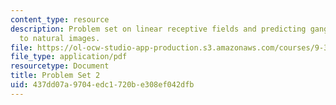 ```yaml
---
content_type: resource
description: Problem set on linear receptive fields and predicting ganglion cell responses
  to natural images.
file: https://ol-ocw-studio-app-production.s3.amazonaws.com/courses/9-35-sensation-and-perception-spring-2009/437dd07a9704edc1720be308ef042dfb_MIT9_35s09_pset02.pdf
file_type: application/pdf
resourcetype: Document
title: Problem Set 2
uid: 437dd07a-9704-edc1-720b-e308ef042dfb
---
```

